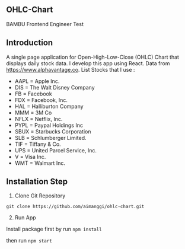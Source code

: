 ## OHLC-Chart
BAMBU Frontend Engineer Test

## Introduction
A single page application for Open-High-Low-Close (OHLC) Chart that displays daily stock data. I develop this app using React. Data from https://www.alphavantage.co. List Stocks that I use :
- AAPL = Apple Inc.
- DIS = The Walt Disney Company
- FB = Facebook
- FDX = Facebook, Inc.
- HAL = Halliburton Company
- MMM = 3M Co
- NFLX = Netflix, Inc.
- PYPL = Paypal Holdings Inc
- SBUX = Starbucks Corporation
- SLB = Schlumberger Limited.
- TIF = Tiffany & Co.
- UPS = United Parcel Service, Inc.
- V = Visa Inc.
- WMT = Walmart Inc.

## Installation Step
1) Clone Git Repository

```
git clone https://github.com/aimanggi/ohlc-chart.git
```

2) Run App

Install package first by run `npm install`

then run `npm start`


